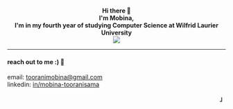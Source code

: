 <p align="left"><strong><samp></samp></strong></p>
  <div align="center">
      <b>
          Hi there 👋
          <br>
          I'm Mobina, 
          <br>
          I'm in my fourth year of studying Computer Science at Wilfrid Laurier University
      </b>
      <br>
        <image src="https://readme-typing-svg.herokuapp.com?font=Iosevka&size=16&color=6791c9&center=true&width=410&height=45&lines=third+year+computer+science+student+at+wlu.">
      <br>  
  </div>
  
<hr/>

#### reach out to me :) :electric_plug:
email: [tooranimobina@gmail.com](mailto:tooranimobina@gmail.com)  
linkedin: [in/mobina-tooranisama](https://linkedin.com/in/mobina-tooranisama)  

<p align="right"><strong><samp>」</samp></strong></p>
